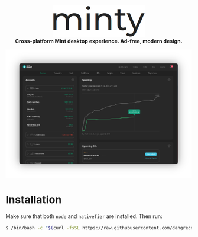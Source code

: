 <p align="center">
<img src="https://raw.githubusercontent.com/dangreco/minty/master/images/logo.png" width="250"/>
<br />
<b>Cross-platform Mint desktop experience. Ad-free, modern design.</b>
</p>


<img src="https://raw.githubusercontent.com/dangreco/minty/master/images/screenshot1.png" />





# Installation

Make sure that both ```node``` and ```nativefier``` are installed. Then run:

```bash
$ /bin/bash -c "$(curl -fsSL https://raw.githubusercontent.com/dangreco/minty/master/install.sh)"
```
